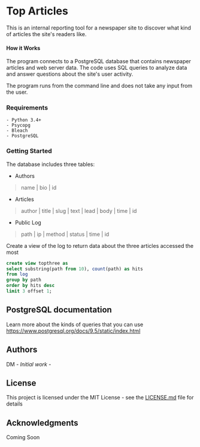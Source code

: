 # Top Articles

This is an internal reporting tool for a newspaper site to discover what kind of articles the site's readers like.

#### How it Works

The program connects to a PostgreSQL database that contains newspaper articles and web server data. The code uses SQL queries to analyze data and answer questions about the site's user activity.

The program runs from the command line and does not take any input from the user.

### Requirements

```
- Python 3.4+
- Psycopg
- Bleach
- PostgreSQL
```


### Getting Started

The database includes three tables: 

  * Authors

  > name | bio | id

  * Articles

  > author | title  | slug | text | lead | body | time | id

  * Public Log
  > path | ip | method | status | time | id 

Create a view of the log to return data about the three articles accessed the most

  ```sql
  create view topthree as
  select substring(path from 10), count(path) as hits
  from log
  group by path
  order by hits desc
  limit 3 offset 1;
  ```

## PostgreSQL documentation

Learn more about the kinds of queries that you can use https://www.postgresql.org/docs/9.5/static/index.html

## Authors

DM - *Initial work* - 

## License

This project is licensed under the MIT License - see the [LICENSE.md](LICENSE.md) file for details

## Acknowledgments

Coming Soon
